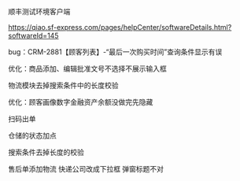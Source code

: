 顺丰测试环境客户端

https://qiao.sf-express.com/pages/helpCenter/softwareDetails.html?softwareId=145





bug：CRM-2881【顾客列表】-“最后一次购买时间”查询条件显示有误

优化：商品添加、编辑批准文号不选择不展示输入框

物流模块去掉搜索条件中的长度校验

 

优化：顾客画像数字金融资产余额没做完先隐藏





扫码出单

仓储的状态加点

搜索条件去掉长度的校验

售后单添加物流   快递公司改成下拉框   弹窗标题不对



